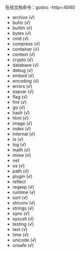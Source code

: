 在线文档命令：godoc -http=:6060

* archive (√)
* bufio (√)
* builtin (√)
* bytes (√)
* cmd (√)
* compress (√)
* container (√)
* context (√)
* crypto (√)
* database (√)
* debug (√)
* embed (√)
* encoding (√)
* errors (√)
* expvar (√)
* flag (√)
* fmt (√)
* go (√)
* hash (√)
* html (√)
* image (√)
* index (√)
* internal (√)
* io (√)
* log (√)
* math (√)
* mime (√)
* net
* os (√)
* path (√)
* plugin (√)
* reflect
* regexp (√)
* runtime (√)
* sort (√)
* strconv (√)
* strings (√)
* sync (√)
* syscall (√)
* testing (√)
* text (√)
* time (√)
* unicode (√)
* unsafe (√)
